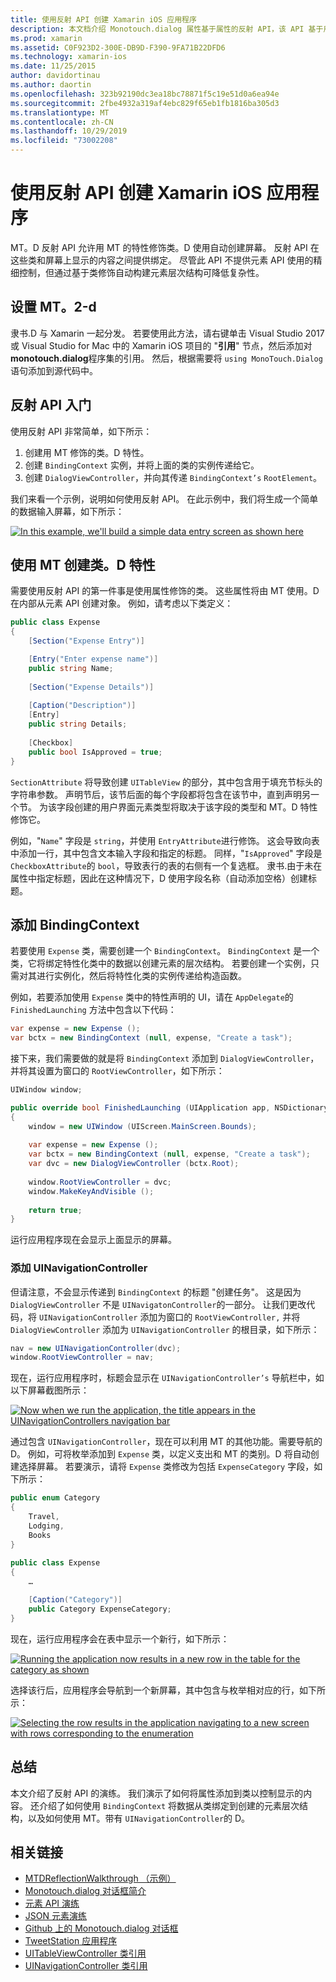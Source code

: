 ```yaml
---
title: 使用反射 API 创建 Xamarin iOS 应用程序
description: 本文档介绍 Monotouch.dialog 属性基于属性的反射 API，该 API 基于用属性修饰的类创建 UI。
ms.prod: xamarin
ms.assetid: C0F923D2-300E-DB9D-F390-9FA71B22DFD6
ms.technology: xamarin-ios
ms.date: 11/25/2015
author: davidortinau
ms.author: daortin
ms.openlocfilehash: 323b92190dc3ea18bc78871f5c19e51d0a6ea94e
ms.sourcegitcommit: 2fbe4932a319af4ebc829f65eb1fb1816ba305d3
ms.translationtype: MT
ms.contentlocale: zh-CN
ms.lasthandoff: 10/29/2019
ms.locfileid: "73002208"
---
```

# <a name="creating-a-xamarinios-application-using-the-reflection-api"></a>使用反射 API 创建 Xamarin iOS 应用程序

MT。D 反射 API 允许用 MT 的特性修饰类。D 使用自动创建屏幕。 反射 API 在这些类和屏幕上显示的内容之间提供绑定。 尽管此 API 不提供元素 API 使用的精细控制，但通过基于类修饰自动构建元素层次结构可降低复杂性。

## <a name="setting-up-mtd"></a>设置 MT。2-d

隶书.D 与 Xamarin 一起分发。 若要使用此方法，请右键单击 Visual Studio 2017 或 Visual Studio for Mac 中的 Xamarin iOS 项目的 "**引用**" 节点，然后添加对**monotouch.dialog**程序集的引用。 然后，根据需要将 `using MonoTouch.Dialog` 语句添加到源代码中。

## <a name="getting-started-with-the-reflection-api"></a>反射 API 入门

使用反射 API 非常简单，如下所示：

1. 创建用 MT 修饰的类。D 特性。
1. 创建 `BindingContext` 实例，并将上面的类的实例传递给它。 
1. 创建 `DialogViewController`，并向其传递 `BindingContext’s` `RootElement`。 

我们来看一个示例，说明如何使用反射 API。 在此示例中，我们将生成一个简单的数据输入屏幕，如下所示：

 [![](reflection-api-walkthrough-images/01-expense-entry.png "In this example, we'll build a simple data entry screen as shown here")](reflection-api-walkthrough-images/01-expense-entry.png#lightbox)

## <a name="creating-a-class-with-mtd-attributes"></a>使用 MT 创建类。D 特性

需要使用反射 API 的第一件事是使用属性修饰的类。 这些属性将由 MT 使用。D 在内部从元素 API 创建对象。 例如，请考虑以下类定义：

```csharp
public class Expense
{
    [Section("Expense Entry")]

    [Entry("Enter expense name")]
    public string Name;
        
    [Section("Expense Details")]
  
    [Caption("Description")]
    [Entry]
    public string Details;
        
    [Checkbox]
    public bool IsApproved = true;
}
```

`SectionAttribute` 将导致创建 `UITableView` 的部分，其中包含用于填充节标头的字符串参数。 声明节后，该节后面的每个字段都将包含在该节中，直到声明另一个节。
为该字段创建的用户界面元素类型将取决于该字段的类型和 MT。D 特性修饰它。

例如，"`Name`" 字段是 `string`，并使用 `EntryAttribute`进行修饰。 这会导致向表中添加一行，其中包含文本输入字段和指定的标题。 同样，"`IsApproved`" 字段是 `CheckboxAttribute`的 `bool`，导致表行的表的右侧有一个复选框。 隶书.由于未在属性中指定标题，因此在这种情况下，D 使用字段名称（自动添加空格）创建标题。

## <a name="adding-the-bindingcontext"></a>添加 BindingContext

若要使用 `Expense` 类，需要创建一个 `BindingContext`。 `BindingContext` 是一个类，它将绑定特性化类中的数据以创建元素的层次结构。 若要创建一个实例，只需对其进行实例化，然后将特性化类的实例传递给构造函数。

例如，若要添加使用 `Expense` 类中的特性声明的 UI，请在 `AppDelegate`的 `FinishedLaunching` 方法中包含以下代码：

```csharp
var expense = new Expense ();
var bctx = new BindingContext (null, expense, "Create a task");
```

接下来，我们需要做的就是将 `BindingContext` 添加到 `DialogViewController`，并将其设置为窗口的 `RootViewController`，如下所示：

```csharp
UIWindow window;

public override bool FinishedLaunching (UIApplication app, NSDictionary options)
{   
    window = new UIWindow (UIScreen.MainScreen.Bounds);
            
    var expense = new Expense ();
    var bctx = new BindingContext (null, expense, "Create a task");
    var dvc = new DialogViewController (bctx.Root);
            
    window.RootViewController = dvc;
    window.MakeKeyAndVisible ();
            
    return true;
}
```

运行应用程序现在会显示上面显示的屏幕。

### <a name="adding-a-uinavigationcontroller"></a>添加 UINavigationController

但请注意，不会显示传递到 `BindingContext` 的标题 "创建任务"。 这是因为 `DialogViewController` 不是 `UINavigatonController`的一部分。 让我们更改代码，将 `UINavigationController` 添加为窗口的 `RootViewController,` 并将 `DialogViewController` 添加为 `UINavigationController` 的根目录，如下所示：

```csharp
nav = new UINavigationController(dvc);
window.RootViewController = nav;
```

现在，运行应用程序时，标题会显示在 `UINavigationController’s` 导航栏中，如以下屏幕截图所示：

 [![](reflection-api-walkthrough-images/02-create-task.png "Now when we run the application, the title appears in the UINavigationControllers navigation bar")](reflection-api-walkthrough-images/02-create-task.png#lightbox)

通过包含 `UINavigationController`，现在可以利用 MT 的其他功能。需要导航的 D。 例如，可将枚举添加到 `Expense` 类，以定义支出和 MT 的类别。D 将自动创建选择屏幕。 若要演示，请将 `Expense` 类修改为包括 `ExpenseCategory` 字段，如下所示：

```csharp
public enum Category
{
    Travel,
    Lodging,
    Books
}
        
public class Expense
{
    …

    [Caption("Category")]
    public Category ExpenseCategory;
}
```

现在，运行应用程序会在表中显示一个新行，如下所示：

 [![](reflection-api-walkthrough-images/03-set-details.png "Running the application now results in a new row in the table for the category as shown")](reflection-api-walkthrough-images/03-set-details.png#lightbox)

选择该行后，应用程序会导航到一个新屏幕，其中包含与枚举相对应的行，如下所示：

 [![](reflection-api-walkthrough-images/04-set-category.png "Selecting the row results in the application navigating to a new screen with rows corresponding to the enumeration")](reflection-api-walkthrough-images/04-set-category.png#lightbox)

 <a name="Summary" />

## <a name="summary"></a>总结

本文介绍了反射 API 的演练。 我们演示了如何将属性添加到类以控制显示的内容。 还介绍了如何使用 `BindingContext` 将数据从类绑定到创建的元素层次结构，以及如何使用 MT。带有 `UINavigationController`的 D。

## <a name="related-links"></a>相关链接

- [MTDReflectionWalkthrough （示例）](https://docs.microsoft.com/samples/xamarin/ios-samples/mtdreflectionwalkthrough)
- [Monotouch.dialog 对话框简介](~/ios/user-interface/monotouch.dialog/index.md)
- [元素 API 演练](~/ios/user-interface/monotouch.dialog/elements-api-walkthrough.md)
- [JSON 元素演练](~/ios/user-interface/monotouch.dialog/monotouch.dialog-json-markup.md)
- [Github 上的 Monotouch.dialog 对话框](https://github.com/migueldeicaza/MonoTouch.Dialog)
- [TweetStation 应用程序](https://github.com/migueldeicaza/TweetStation)
- [UITableViewController 类引用](https://developer.apple.com/library/ios/#DOCUMENTATION/UIKit/Reference/UITableViewController_Class/Reference/Reference.html)
- [UINavigationController 类引用](https://developer.apple.com/library/ios/#documentation/UIKit/Reference/UINavigationController_Class/Reference/Reference.html)
